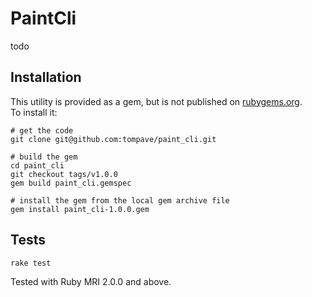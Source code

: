 # PaintCli

todo

## Installation

This utility is provided as a gem, but is not published on [rubygems.org](https://rubygems.org/).  
To install it:  

```
# get the code
git clone git@github.com:tompave/paint_cli.git

# build the gem
cd paint_cli
git checkout tags/v1.0.0
gem build paint_cli.gemspec

# install the gem from the local gem archive file
gem install paint_cli-1.0.0.gem
```


## Tests

```
rake test
```
Tested with Ruby MRI 2.0.0 and above.

